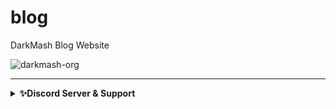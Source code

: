 # blog
DarkMash Blog Website

<p><img src="https://komarev.com/ghpvc/?username=darkmash-org-blogsite&label=Project%20views&color=0e75b6&style=flat" alt="darkmash-org" /></p>


<hr>
<details>
    <summary><b>✨Discord Server & Support</b></summary><br/>
 <h3 align="center">Darkmash Official Server </h3>
 
### ⬇️ ⬇️ ⬇️ ⬇️ INVITE LINK ⬇️ ⬇️ ⬇️ ⬇️ 

https://discord.gg/SC54bSgnyQ
</details>
